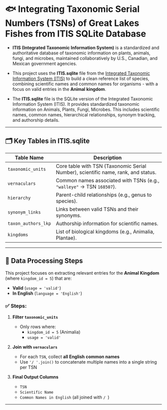 # 🐟 Integrating Taxonomic Serial Numbers (TSNs) of Great Lakes Fishes from ITIS SQLite Database 

- **ITIS (Integrated Taxonomic Information System)** is a standardized and authoritative database of taxonomic information on plants, animals, fungi, and microbes, maintained collaboratively by U.S., Canadian, and Mexican government agencies.

- This project uses the **ITIS.sqlite** file from the [Integrated Taxonomic Information System (ITIS)](https://www.itis.gov/downloads) to build a clean reference list of species, combining scientific names and common names for organisms - with a focus on valid entries in the **Animal kingdom**. 

- The **ITIS.sqlite** file is the SQLite version of the Integrated Taxonomic Information System (ITIS). It provides standardized taxonomic information on Animals, Plants, Fungi, Microbes. 
This includes scientific names, common names, hierarchical relationships, synonym tracking, and authorship details.

---

## 🗂️ Key Tables in ITIS.sqlite

| Table Name          | Description                                                               |
|---------------------|---------------------------------------------------------------------------|
| `taxonomic_units`   | Core table with TSN (Taxonomic Serial Number), scientific name, rank, and status. |
| `vernaculars`       | Common names associated with TSNs (e.g., `"walleye"` → TSN `168507`).     |
| `hierarchy`         | Parent-child relationships (e.g., genus to species).                      |
| `synonym_links`     | Links between valid TSNs and their synonyms.                              |
| `taxon_authors_lkp` | Authorship information for scientific names.                              |
| `kingdoms`          | List of biological kingdoms (e.g., Animalia, Plantae).                    |

---

## 🧪 Data Processing Steps

This project focuses on extracting relevant entries for the **Animal Kingdom** (where `kingdom_id = 5`) that are:

- **Valid** (`usage = 'valid'`)
- **In English** (`language = 'English'`)

### ✅ Steps:

1. **Filter `taxonomic_units`**  
   - Only rows where:
     - `kingdom_id = 5` (Animalia)
     - `usage = 'valid'`

2. **Join with `vernaculars`**  
   - For each `TSN`, collect **all English common names**
   - Use `'/ '.join()` to concatenate multiple names into a single string per TSN

3. **Final Output Columns**  
   - `TSN`
   - `Scientific Name`
   - `Common Names in English` (all joined with `/ `)

---

